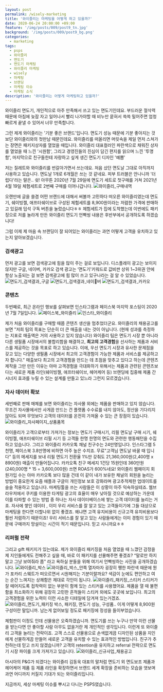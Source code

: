```yaml
---
layout: post
permalink: /wisely-marketing
title: '와이즐리는 마케팅을 어떻게 하고 있을까?'
date: 2020-06-24 20:00:00 +09:00
feature: '/img/posts/009/post9_tn.jpg'
background: '/img/posts/009/post9_bg.png'
categories:
  - marketing
tags:
  - psps
  - 와이즐리
  - 면도기
  - 면도기 마케팅
  - 와이즐리 마케팅
  - wisely
  - 마케팅
  - 브랜딩
  - 마케팅 이슈
  - 마케팅 소식
description: '와이즐리는 어떻게 마케팅하고 있을까?'
---
```


와이즐리 면도기, 개인적으로 아주 만족해서 쓰고 있는 면도기인데요. 부드러운 절삭력 때문에 아침에 늦잠 자고 일어나서 빨리 나가야할 때 비누만 묻혀서 쓱쓱 밀어주면 엄청 빠르게 끝낼 수 있어서 너무 만족합니다.

그런 제게 와이즐리는 '기분 좋은 브랜드'입니다. 면도기 성능 때문에 기분 좋아지는 것보단 와이즐리와의 첫만남 때문인데요. 와이즐리를 떠올리면 머릿속을 제일 먼저 스쳐가는 장면은 패키지상자를 열었을 때입니다. 와이즐리 대표컬러인 파란색으로 채워진 상자를 열었을 때 느낀 '시원함', 그리고 경영진들의 진심이 담긴 편지를 읽으며 느낀 '투명함', 마지막으로 친구들한테 자랑하고 싶게 생긴 면도기 디자인 '예쁨'

저는 질레트와 와이즐리를 번갈아가면서 쓰는데요. 처음 샀던 면도날 그대로 아직까지 사용하고 있습니다. 면도날 1개로 6개월은 쓰는 것 같네요. 피부 트러블은 안나니까 '더럽다'라는 말은.. 쉿! 아무튼 2020년 7월 29일에 면도기 세트로 첫구매를 거쳐 2021년 4월 19일 체험세트로 2번째 구매를 이어나갑니다.
![와이즐리_구매내역](/img/posts/010/donghoon_purchase_history.jpg)

오랜만에 글을 쓸겸 어떤 브랜드에 대해서 써볼까 고민하다 떠오른 와이즐리였는데 면도기, 쉐이빙젤, 애프터쉐이브로 구성된 체험세트를 8,900원이라는 저렴한 가격에 판매하고 있길래 덥석 구독 버튼을 눌렀습니다ㅎㅎ 체험세트가 집에 도착했는데 이번에도 패키징으로 저를 놀라게 만든 와이즐리 면도기 언빡씽 내용은 후반부에서 공개하도록 하겠습니다!

그럼 이제 제 마음 속 브랜딩이 잘 되어있는 와이즐리는 과연 어떻게 고객을 유치하고 있는지 알아보겠습니다.

### 검색광고
먼저 광고를 보면 검색광고에 힘을 많이 주는 걸로 보입니다. 디스플레이 광고는 보이지 않지만 구글, 네이버, 카카오 검색 광고는 ‘면도기'키워드로 값비싼 상위 1~3위권 안에 항상 노출되는 걸 보면 검색광고에 힘 많이 쓰고 있구나라는 걸 알 수 있었습니다.
![면도기_검색결과_구글](/img/posts/010/search_ads_google.jpg)
![면도기_검색결과_네이버](/img/posts/010/search_ads_naver.jpg)
![면도기_검색결과_카카오](/img/posts/010/search_ads_kakao.jpg)

### 콘텐츠
두번째로, 최근 온라인 행보를 살펴보면 인스타그램과 페이스북 마지막 포스팅이 2020년 7월 7일입니다.
![페이스북_와이즐리](/img/posts/010/facebook_wisely.jpg)
![인스타_와이즐리](/img/posts/010/insta_wisely.jpg)

제가 처음 와이즐리를 구매할 때쯤 콘텐츠 생산을 멈추었더군요. 와이즐리의 채용공고를 보면 "저희 팀의 목표는 단순히 더 큰 매출을 내는 것이 아닙니다. (현재 성과를 측정하는 지표로 매출액은 거의 사용하고 있지 않습니다) 와이즐리 팀은 면도기 시장 뿐 아니라 다른 생필품 시장에서의 불합리함을 해결하고, **최고의 고객경험**을 선사하는 제품과 서비스를 제공하는 것을 목표로 하고 있습니다. 이에, 우선 면도기 시장과 유사한 문제점을 갖고 있는 다양한 생필품 시장에서 최고의 고객경험이 가능한 제품과 서비스를 제공하고자 합니다."
매출보다 최고의 고객경험을 만드는 데 초점을 맞추고 있다고 하는데 콘텐츠 제작을 그만 만든 이유는 아마 고객경험을 극대화하기 위해서는 제품과 관련된 콘텐츠보다는 새로운 제품 라인(쉐이빙젤, 애프터쉐이브, 헤어케어 등) 브랜딩에 집중해 제품 간 시너지 효과를 누릴 수 있는 설계를 만들고 있느라 그런지 모르겠습니다.

### 자사 데이터 확보
세번째로 판매 매체를 보면 와이즐리는 자사몰 외에는 제품을 판매하고 있지 않습니다. 무조건 자사몰에서만 사게끔 만드는 건 플랫폼 수수료를 내지 않아도, 정산을 기다리지 않아도 되며 무엇보다 고객의 데이터를 온전히 가져올 수 있는 큰 장점이 있습니다.
![와이즐리_자사페이지_상품품목](/img/posts/010/wisely_product_line.jpg)

와이즐리가 고객으로부터 가져가는 정보는 면도기 구매시기, 리필 면도날 구매 시기, 쉐이빙젤, 애프터쉐이브 리필 시기 등 고객들 한명 한명의 면도와 관련한 행동패턴을 수집하고 있습니다. 그리고 와이즐리 카카오톡 채널 친구수는 24만명입니다. 인스타그램 5천명, 페이스북 3.8만명에 비하면 아주 높은 수치죠. 무료"고객님 면도날 바꿀 때 입니다" 등의 메세지를 보내 리필 면도기 전환율 1%만 갖춰도 21,360,000원(2,400명 x 8900원) 매출이 만들어집니다. 카카오톡 친구 메세지 1건당 15원인데 360만원(240,000명 * 15 = 3,600,000원) 쓰면 ROAS가 600%네요! 와이즐리 웹페이지 회원가입 수는 아마 카카오톡 보다 많을 건데 이 같이 내가 보유한 채널의 회원을 늘리는 방법이 중요한게 요즘 애플과 구글이 개인정보 보호 강화라며 광고추적제한 업데이트를 슬슬 적용하고 있습니다. 마케팅툴을 쓰는 사람들은 이 상황이 아주 익숙하실테죠. 웹브라우저에서 쿠키를 이용한 타게팅 광고의 효율이 매우 낮아질 것으로 예상하는 가운데 이를 타파할 수 있는 방법 중 하나는 자사 데이터베이스에 쌓는 고객 데이터를 늘리는 거죠. 자사에 쌓인 데이터 , 이미 우리 서비스를 잘 알고 있는 고객들이기에 그들 대상으로 마케팅을 한다면 더할나위 없이 좋겠죠. 왜냐면 고객 유지비용이 신규고객 유치비용보다 훨씬 저렴하기 때문이죠! 우리 서비스를 잘 알고 있는 사람들에게는 이미 경험이 있기 때문에 구매까지 망설이는 시간이 적기 때문입니다. 믿고 사니까요ㅎㅎ

### 리퍼럴 전략
그리고 gift 패키지가 있는데요. 제가 와이즐리 패키징을 처음 열었을 때 느꼈던 감정을 제 지인들에게도 전해주고 싶을 때, 바로 이 패키지를 선물해주면 좋겠죠? “말로만 하지말고 그냥 보여줘라 쫌" 라고 욕하실 분들을 위해 여기서 언빡씽하는 사진을 공개하겠습니다.
![와이즐리_박스](/img/posts/010/wisely_box.jpeg)
![와이즐리_박스_안쪽](/img/posts/010/wisely_box_inside.jpeg)
열자마자 굉장히 쨍한 파란색 때문에 뭔가 포카리 스웨트가 떠오르면서 시원해지는 기분이랄까요? 색감이 눈에도 편안하고 여는 순간 느껴지는 상쾌함은 제대로 각인이 됩니다.
![와이즐리_패키징_스티커](/img/posts/010/wisely_packaging_sticker.jpeg)
스티커가 잘 떼어지도록 접착력이 없는 부분이 함께 있는 스티커를 사용했어요. 제품을 열 때 불편함을 최소화하기 위해  굉장히 고민한 흔적들이 스티커 외에도 곳곳에 보입니다. 최고의 고객경험을 위한 노력이 이런 사소한 디테일에 담겨져 있는거겠죠.
![와이즐리_면도기_패키징](/img/posts/010/wisely_razor_packaging.jpeg)
박스, 패키징, 면도기 성능, 구성품.. 이게 어떻게 8,900원 구성이란 말입니까. 남는게 없어보일 정도로 패키징에 정성을 들이부었습니다.

체험판이 이정도 인데 선물용은 오죽하겠습니까. 면도기를 쓰는 누구나 만약 이런 선물을 받는다면 안 좋아할 사람 아무도 없을거란 제 개인적인 생각입니다. 이런게 또 와이즐리 고객을 늘리는 전략이죠. 고객 스스로 선물용으로 손색없게끔 디자인된 상품을 지인에게 선물하게끔  만들어 새로운 고객을 유치할 수 있는 효과적인 방법입니다. 친구가 추천하는데 믿고 쓰지 않겠습니까? 고객의 retention을 유지하고 referral 전략으로 면도기 시장 파이를 크게 가져가고 있습니다.
![와이즐리_신규사업_채용공고](/img/posts/010/recruiting_business.jpg)

아시아의 P&G가 되겠다는 와이즐리 김동욱 대표의 말처럼 면도기 외 면도보조 제품과 헤어케어 제품 등 제품 라인을 확장하면서 브랜드 세계 확장을 준비하는 모습을 엿보며 과연 어디까지 커질지 기대가 되는 와이즐리입니다.

지금까지, 세상 마케팅 이슈를 뿌시고 다니는 PSPS였습니다.
